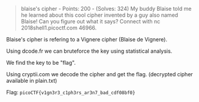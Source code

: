 > blaise's cipher - Points: 200 - (Solves: 324)
> My buddy Blaise told me he learned about this cool cipher invented by a guy also named Blaise! Can you figure out what it says? Connect with nc 2018shell1.picoctf.com 46966.

Blaise's cipher is refering to a Vignere cipher (Blaise de Vignere).

Using dcode.fr we can bruteforce the key using statistical analysis.

We find the key to be "flag".

Using cryptii.com we decode the cipher and get the flag. (decrypted cipher available in plain.txt)

Flag: `picoCTF{v1gn3r3_c1ph3rs_ar3n7_bad_cdf08bf0}`
